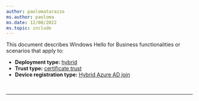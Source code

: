 ```yaml
---
author: paolomatarazzo
ms.author: paoloma
ms.date: 12/08/2022
ms.topic: include
---
```


This document describes Windows Hello for Business functionalities or scenarios that apply to:
- **Deployment type:** [hybrid](../identity-protection/hello-for-business/hello-how-it-works-technology.md#hybrid-deployment)
- **Trust type:** [certificate trust](../identity-protection/hello-for-business/hello-how-it-works-technology.md#certificate-trust)
- **Device registration type:** [Hybrid Azure AD join](../identity-protection/hello-for-business/hello-how-it-works-technology.md#hybrid-azure-ad-join)

<br>

---

